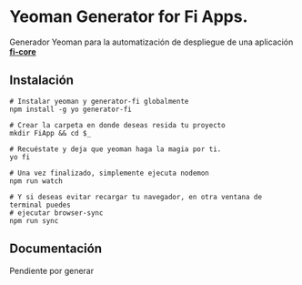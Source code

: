 # Yeoman Generator for Fi Apps.

Generador Yeoman para la automatización de despliegue de una aplicación **[fi-core](https://github.com/gikmx/fi-core)**

## Instalación

	# Instalar yeoman y generator-fi globalmente
	npm install -g yo generator-fi

	# Crear la carpeta en donde deseas resida tu proyecto
	mkdir FiApp && cd $_

	# Recuéstate y deja que yeoman haga la magia por ti.
	yo fi

	# Una vez finalizado, simplemente ejecuta nodemon
	npm run watch

	# Y si deseas evitar recargar tu navegador, en otra ventana de terminal puedes
	# ejecutar browser-sync
	npm run sync

## Documentación

Pendiente por generar
